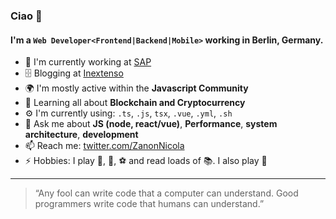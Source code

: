 ### Ciao 👋


#### I'm a `Web Developer<Frontend|Backend|Mobile>` working in Berlin, Germany.

- 🏢 I'm currently working at [SAP](https://www.sap.com/)
- 🗄 Blogging at [Inextenso](https://www.inextenso.dev/)
- 🌍 I'm mostly active within the **Javascript Community**
- 🌱 Learning all about **Blockchain and Cryptocurrency**
- ⚙️ I'm currently using: `.ts`, `.js`, `tsx`, `.vue`, `.yml`, `.sh`
- 💬 Ask me about **JS (node, react/vue)**, **Performance**, **system architecture**, **development**
- 📫 Reach me: [twitter.com/ZanonNicola](https://twitter.com/ZanonNicola)
- ⚡️ Hobbies: I play 🎾, 🏀, ⚽️ and read loads of 📚. I also play 🎸

---

> “Any fool can write code that a computer can understand. Good programmers write code that humans can understand.”
